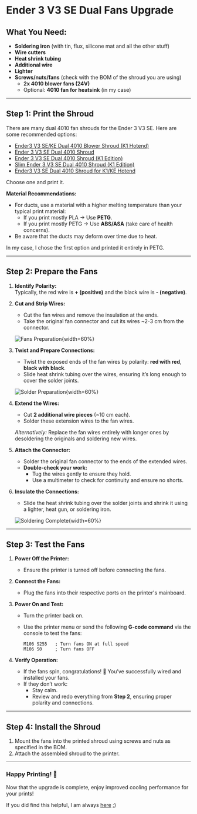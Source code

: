 # Ender 3 V3 SE Dual Fans Upgrade

## What You Need:
- **Soldering iron** (with tin, flux, silicone mat and all the other stuff)
- **Wire cutters**
- **Heat shrink tubing**
- **Additional wire**
- **Lighter**
- **Screws/nuts/fans** (check with the BOM of the shroud you are using)
   - **2x 4010 blower fans (24V)**
   - Optional: **4010 fan for heatsink** (in my case)

---

## Step 1: Print the Shroud

There are many dual 4010 fan shrouds for the Ender 3 V3 SE. Here are some recommended options:

- [Ender3 V3 SE/KE Dual 4010 Blower Shroud (K1 Hotend)](https://www.printables.com/model/910918-ender3-v3-seke-dual-4010-blower-shroud-for-k1-hote)
- [Ender 3 V3 SE Dual 4010 Shroud](https://www.printables.com/model/619049-ender-3-v3-se-dual-4010-shroud)
- [Ender 3 V3 SE Dual 4010 Shroud (K1 Edition)](https://www.printables.com/model/776177-ender-3-v3-se-dual-4010-shroud-k1-edition)
- [Slim Ender 3 V3 SE Dual 4010 Shroud (K1 Edition)](https://www.printables.com/model/818919-slim-ender-3-v3-se-dual-4010-shroud-k1-edition)
- [Ender3 V3 SE Dual 4010 Shroud for K1/KE Hotend](https://www.printables.com/model/809391-ender3-v3-se-dual-4010-shroud-for-k1ke-hotend)

Choose one and print it. 

**Material Recommendations:**
- For ducts, use a material with a higher melting temperature than your typical print material:
   - If you print mostly PLA → Use **PETG**.
   - If you print mostly PETG → Use **ABS/ASA** (take care of health concerns).
- Be aware that the ducts may deform over time due to heat.

In my case, I chose the first option and printed it entirely in PETG.

---

## Step 2: Prepare the Fans

1. **Identify Polarity:**  
   Typically, the red wire is **+ (positive)** and the black wire is **- (negative)**.

2. **Cut and Strip Wires:**  
   - Cut the fan wires and remove the insulation at the ends.
   - Take the original fan connector and cut its wires ~2-3 cm from the connector.

   ![Fans Preparation](./pictures/1.jpg){width=60%}

3. **Twist and Prepare Connections:**  
   - Twist the exposed ends of the fan wires by polarity: **red with red**, **black with black**.  
   - Slide heat shrink tubing over the wires, ensuring it’s long enough to cover the solder joints.

   ![Solder Preparation](./pictures/2.jpg){width=60%}

4. **Extend the Wires:**  
   - Cut **2 additional wire pieces** (~10 cm each).  
   - Solder these extension wires to the fan wires.  

   *Alternatively:* Replace the fan wires entirely with longer ones by desoldering the originals and soldering new wires.

5. **Attach the Connector:**  
   - Solder the original fan connector to the ends of the extended wires.  
   - **Double-check your work:**
      - Tug the wires gently to ensure they hold.
      - Use a multimeter to check for continuity and ensure no shorts.

6. **Insulate the Connections:**  
   - Slide the heat shrink tubing over the solder joints and shrink it using a lighter, heat gun, or soldering iron.

   ![Soldering Complete](./pictures/3.jpg){width=60%}

---

## Step 3: Test the Fans

1. **Power Off the Printer:**  
   - Ensure the printer is turned off before connecting the fans.

2. **Connect the Fans:**  
   - Plug the fans into their respective ports on the printer's mainboard.

3. **Power On and Test:**  
   - Turn the printer back on.  
   - Use the printer menu or send the following **G-code command** via the console to test the fans:

      ```gcode
      M106 S255   ; Turn fans ON at full speed
      M106 S0     ; Turn fans OFF
      ```

4. **Verify Operation:**
   - If the fans spin, congratulations! 🎉 You’ve successfully wired and installed your fans.  
   - If they don’t work:
     - Stay calm.
     - Review and redo everything from **Step 2**, ensuring proper polarity and connections.

---

## Step 4: Install the Shroud

1. Mount the fans into the printed shroud using screws and nuts as specified in the BOM.  
2. Attach the assembled shroud to the printer.  

---

### **Happy Printing! 🥳**

Now that the upgrade is complete, enjoy improved cooling performance for your prints!

If you did find this helpful, I am always [here](https://buymeacoffee.com/argatuioan) ;)
